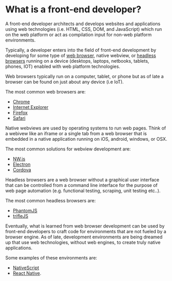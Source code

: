 # What is a front-end developer?

A front-end developer architects and develops websites and applications using web technologies (i.e. HTML, CSS, DOM, and JavaScript) which run on the web platform or act as compilation input for non-web platform environments.

Typically, a developer enters into the field of front-end development by developing for some type of [web browser](https://en.wikipedia.org/wiki/Web_browser), native webview, or [headless browsers](https://en.wikipedia.org/wiki/Headless_browser) running on a device (desktops, laptops, netbooks, tablets, phones, IOT) enabled with web platform technologies.

Web browsers typically run on a computer, tablet, or phone but as of late a browser can be found on just about any device (i.e IoT). 

The most common web browsers are: 

* [Chrome](http://www.google.com/chrome/)
* [Internet Explorer](http://dev.modern.ie/)
* [Firefox](https://www.mozilla.org/firefox/) 
* [Safari](http://www.apple.com/safari/)

Native webviews are used by operating systems to run web pages. Think of a webivew like an iframe or a single tab from a web browser that is embedded in a native application running on iOS, android, windows, or OSX.

The most common solutions for webview development are:

* [NW.js](https://github.com/nwjs/nw.js)
* [Electron](http://electron.atom.io/)
* [Cordova](https://cordova.apache.org/)

Headless browsers are a web browser without a graphical user interface that can be controlled from a command line interface for the purpose of web page automation (e.g. functional testing, scraping, unit testing etc..).

The most common headless browsers are:

* [PhantomJS](http://phantomjs.org/)
* [trifleJS](http://triflejs.org/)

Eventually, what is learned from web browser development can be used by front-end developers to craft code for environments that are not fueled by a browser engine. As of late, development environments are being dreamed up that use web technologies, without web engines, to create truly native applications.

Some examples of these environments are: 

* [NativeScript](https://www.nativescript.org/)
* [React Native](https://facebook.github.io/react-native/).



